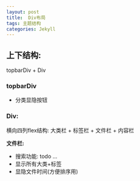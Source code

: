 ```yaml
---
layout: post
title:  Div布局
tags: 主题结构
categories: Jekyll
---
```



## 上下结构: 
topbarDiv + Div


### topbarDiv
- 分类显隐按钮




###  Div:  
横向四列flex结构:
大类栏 + 标签栏 + 文件栏 + 内容栏


**文件栏:**
- 搜索功能: todo ...
- 显示所有大类+标签
- 显隐文件时间(方便排序用)




